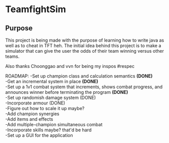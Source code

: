 # TeamfightSim #

## Purpose ##
This project is being made with the purpose of learning how to write java as well as to cheat in TFT heh. The initial idea behind this project is to make a simulator that can
give the user the odds of their team winning versus other teams.

Also thanks Choonggao and vvn for being my inspos #respec

ROADMAP:
-Set up champion class and calculation semantics <b>(DONE)</b> <br/>
-Get an incremental system in place <b>(DONE)</b> <br/>
-Set up a 1v1 combat system that increments, shows combat progress, and announces winner before terminating the program <b>(DONE)</b> <br/>
-Set up randomish damage system (DONE) <br/>
-Incorporate armour (DONE) <br/>
-Figure out how to scale it up maybe? <br/>
-Add champion synergies <br/>
-Add items and effects <br/>
-Add multiple-champion simultaneous combat <br/>
-Incorporate skills maybe? that'd be hard <br/>
-Set up a GUI for the application <br/>

